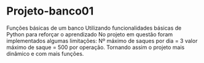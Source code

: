 # Projeto-banco01
Funções básicas de um banco
Utilizando funcionalidades básicas de Python para reforçar o aprendizado
No projeto em questão foram implementados algumas limitações:
Nº máximo de saques por dia = 3
valor máximo de saque = 500 por operação.
Tornando assim o projeto mais dinâmico e com mais funções.
